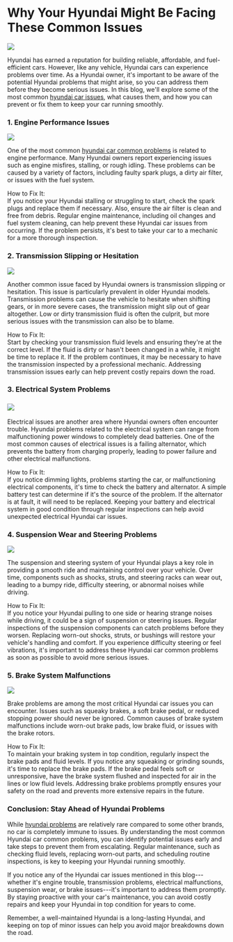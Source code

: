 # Why Your Hyundai Might Be Facing These Common Issues

![](https://lh7-rt.googleusercontent.com/docsz/AD_4nXey_eVpyEmuLcP4lpybOHb1UkE8DP2P3GGSgR33lJN5dnDdMxIbao9fOibJFDBJo4n3nd9l9KPGhs9XcPRt15X4MWkJT5ycfe7zMXnodqy16ITVTFcJ-trX_BXJr-2eqavTOYq6?key=wEjv3IrdQ8iCy2tLKQyT1EFk)

Hyundai has earned a reputation for building reliable, affordable, and fuel-efficient cars. However, like any vehicle, Hyundai cars can experience problems over time. As a Hyundai owner, it's important to be aware of the potential Hyundai problems that might arise, so you can address them before they become serious issues. In this blog, we'll explore some of the most common [hyundai car issues](https://servicemycar.us/hyundai-car-common-problems/), what causes them, and how you can prevent or fix them to keep your car running smoothly.

### 1\. Engine Performance Issues

![](https://lh7-rt.googleusercontent.com/docsz/AD_4nXf9hFLjzfA5qMZmVa0sTdWtkHuyvdr6rafFQoE-FsG0E5c091wOO1FosCYFaNqplzHmcsS3Hs5fEi9gBuc3zJ8kWSJTcchapGe_xe3-6JvWqiwPUv9Ryw8WFj1BwWODiTIxbD9tJw?key=wEjv3IrdQ8iCy2tLKQyT1EFk)

One of the most common [hyundai car common problems](https://servicemycar.us/hyundai-car-common-problems/) is related to engine performance. Many Hyundai owners report experiencing issues such as engine misfires, stalling, or rough idling. These problems can be caused by a variety of factors, including faulty spark plugs, a dirty air filter, or issues with the fuel system.

How to Fix It:\
If you notice your Hyundai stalling or struggling to start, check the spark plugs and replace them if necessary. Also, ensure the air filter is clean and free from debris. Regular engine maintenance, including oil changes and fuel system cleaning, can help prevent these Hyundai car issues from occurring. If the problem persists, it's best to take your car to a mechanic for a more thorough inspection.

### 2\. Transmission Slipping or Hesitation

![](https://lh7-rt.googleusercontent.com/docsz/AD_4nXfAzqVUdWI1Q-crJn29apG1Gr83E3WiI0L8XHTJXx2-oJ-TFvflzv9plVIYihDqPtr8PHyP5PPWEnmfNsczBacQ8ZIN8WzpEIf5gRsWjvXnENaAamH5ZXB8m3HDlsJgXWF5wnrK?key=wEjv3IrdQ8iCy2tLKQyT1EFk)

Another common issue faced by Hyundai owners is transmission slipping or hesitation. This issue is particularly prevalent in older Hyundai models. Transmission problems can cause the vehicle to hesitate when shifting gears, or in more severe cases, the transmission might slip out of gear altogether. Low or dirty transmission fluid is often the culprit, but more serious issues with the transmission can also be to blame.

How to Fix It:\
Start by checking your transmission fluid levels and ensuring they're at the correct level. If the fluid is dirty or hasn't been changed in a while, it might be time to replace it. If the problem continues, it may be necessary to have the transmission inspected by a professional mechanic. Addressing transmission issues early can help prevent costly repairs down the road.

### 3\. Electrical System Problems

### ![](https://lh7-rt.googleusercontent.com/docsz/AD_4nXcCUtsv46qn3oZ8KtjR5vL5-RABN720OjwwzO5bc5rOayLZVoIZKE-GArdTw5aEz7BzSakpNHgQUMMpCXB_kPS4tMYXbIX7pVgEgQSjOUw7wqGW20BR1arfOR_ueuaWEUQBTPWVkA?key=wEjv3IrdQ8iCy2tLKQyT1EFk)

Electrical issues are another area where Hyundai owners often encounter trouble. Hyundai problems related to the electrical system can range from malfunctioning power windows to completely dead batteries. One of the most common causes of electrical issues is a failing alternator, which prevents the battery from charging properly, leading to power failure and other electrical malfunctions.

How to Fix It:\
If you notice dimming lights, problems starting the car, or malfunctioning electrical components, it's time to check the battery and alternator. A simple battery test can determine if it's the source of the problem. If the alternator is at fault, it will need to be replaced. Keeping your battery and electrical system in good condition through regular inspections can help avoid unexpected electrical Hyundai car issues.

### 4\. Suspension Wear and Steering Problems

![](https://lh7-rt.googleusercontent.com/docsz/AD_4nXeIjgzB3EFCdz78Il2uEssHyZQW6UCXdwdCN169pm1X0F1tLC7QZaTEjCHELOPnDHL1NTmWacgXiGw4PDy3lj96G4TCcHsh6pVTyQ71bk1wpNogkeQ9ns1yhnDLSfBtrGKD4YZ08A?key=wEjv3IrdQ8iCy2tLKQyT1EFk)

The suspension and steering system of your Hyundai plays a key role in providing a smooth ride and maintaining control over your vehicle. Over time, components such as shocks, struts, and steering racks can wear out, leading to a bumpy ride, difficulty steering, or abnormal noises while driving.

How to Fix It:\
If you notice your Hyundai pulling to one side or hearing strange noises while driving, it could be a sign of suspension or steering issues. Regular inspections of the suspension components can catch problems before they worsen. Replacing worn-out shocks, struts, or bushings will restore your vehicle's handling and comfort. If you experience difficulty steering or feel vibrations, it's important to address these Hyundai car common problems as soon as possible to avoid more serious issues.

### 5\. Brake System Malfunctions

![](https://lh7-rt.googleusercontent.com/docsz/AD_4nXc1Qkhd-1n108G1QRDnl6y1vOHmZCGjFwH8lxE2nw7cHq-te8RT2LCMz9pGJgjvDGma6jvVfFYUmHaP8eURk7c-LyzbsxxdLlZQgMiURTaxRsBBIwgIoJSXzrb2gCt3puI8S3rtEg?key=wEjv3IrdQ8iCy2tLKQyT1EFk)

Brake problems are among the most critical Hyundai car issues you can encounter. Issues such as squeaky brakes, a soft brake pedal, or reduced stopping power should never be ignored. Common causes of brake system malfunctions include worn-out brake pads, low brake fluid, or issues with the brake rotors.

How to Fix It:\
To maintain your braking system in top condition, regularly inspect the brake pads and fluid levels. If you notice any squeaking or grinding sounds, it's time to replace the brake pads. If the brake pedal feels soft or unresponsive, have the brake system flushed and inspected for air in the lines or low fluid levels. Addressing brake problems promptly ensures your safety on the road and prevents more extensive repairs in the future.

### Conclusion: Stay Ahead of Hyundai Problems

While [hyundai problems](https://servicemycar.us/hyundai-car-common-problems/) are relatively rare compared to some other brands, no car is completely immune to issues. By understanding the most common Hyundai car common problems, you can identify potential issues early and take steps to prevent them from escalating. Regular maintenance, such as checking fluid levels, replacing worn-out parts, and scheduling routine inspections, is key to keeping your Hyundai running smoothly.

If you notice any of the Hyundai car issues mentioned in this blog---whether it's engine trouble, transmission problems, electrical malfunctions, suspension wear, or brake issues---it's important to address them promptly. By staying proactive with your car's maintenance, you can avoid costly repairs and keep your Hyundai in top condition for years to come.

Remember, a well-maintained Hyundai is a long-lasting Hyundai, and keeping on top of minor issues can help you avoid major breakdowns down the road.